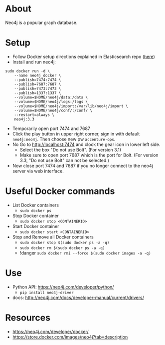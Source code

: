 # About

Neo4j is a popular graph database.

# Setup

* Follow Docker setup directions explained in Elasticsearch repo ([here](https://github.com/accenture-ops-ai/elasticsearch-docker))
* Install and run neo4j:
``` shell
sudo docker run -d \
    --name neo4j_docker \
    --publish=7474:7474 \
    --publish=7687:7687 \
    --publish=7473:7473 \
    --publish=1337:1337 \
    --volume=$HOME/neo4j/data:/data \
    --volume=$HOME/neo4j/logs:/logs \
    --volume=$HOME/neo4j/import:/var/lib/neo4j/import \
    --volume=$HOME/neo4j/conf/:/conf/ \
    --restart=always \
    neo4j:3.3
```
* Temporarily open port 7474 and 7687
* Click the play button in upper right corner, sign in with default `neo4j:neo4j`. Then choose new pw `accenture-ops`.
* No Go to <http://localhost:7474> and clock the gear icon in lower left side. 
  - Select the box "Do not use Bolt". (For version 3.1)
  - Make sure to open port 7687 which is the port for Bolt. (For version 3.3, "Do not use Bolt" can not be selected.)
* Now close port 7474 and 7687 if you no longer connect to the neo4j server via web interface.


# Useful Docker commands

* List Docker containers
  - `sudo docker ps`
* Stop Docker container
  - `sudo docker stop <CONTAINERID>`
* Start Docker container
  - `sudo docker start <CONTAINERID>`
* Stop and Remove all Docker containers
  - `sudo docker stop $(sudo docker ps -a -q)`
  - `sudo docker rm $(sudo docker ps -a -q)`
  - !danger `sudo docker rmi --force $(sudo docker images -a -q)`

# Use

* Python API: https://neo4j.com/developer/python/
  - `pip install neo4j-driver`
* docs: http://neo4j.com/docs/developer-manual/current/drivers/	


# Resources

* https://neo4j.com/developer/docker/
* https://store.docker.com/images/neo4j?tab=description
